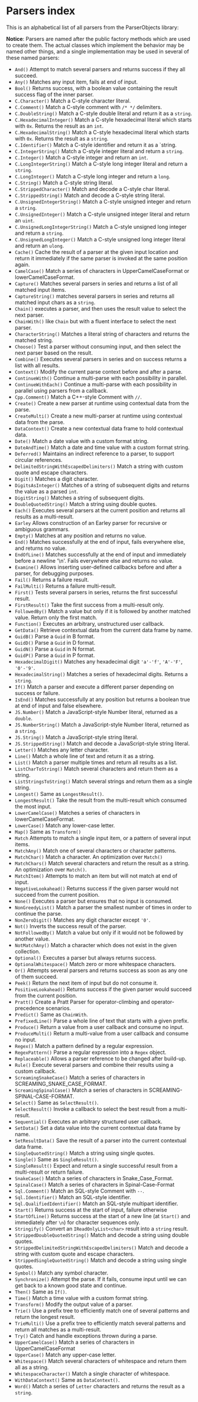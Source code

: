 # Parsers index

This is an alphabetical list of all parsers from the ParserObjects library:

**Notice**: Parsers are named after the public factory methods which are used to create them. The actual classes which implement the behavior may be named other things, and a single implementation may be used in several of these named parsers:

* `And()` Attempt to match several parsers and returns success if they all succeed.
* `Any()` Matches any input item, fails at end of input.
* `Bool()` Returns success, with a boolean value containing the result success flag of the inner parser.
* `C.Character()` Match a C-style character literal.
* `C.Comment()` Match a C-style comment with `/* */` delimiters.
* `C.DoubleString()` Match a C-style double literal and return it as a `string`.
* `C.HexadecimalInteger()` Match a C-style hexadecimal literal which starts with `0x`. Returns the result as an `int`.
* `C.HexadecimalString()` Match a C-style hexadecimal literal which starts with `0x`. Returns the result as a `string`.
* `C.Identifier()` Match a C-style identifier and return it as a `string.
* `C.IntegerString()` Match a C-style integer literal and return a `string`.
* `C.Integer()` Match a C-style integer and return an `int`.
* `C.LongIntegerString()` Match a C-style long integer literal and return a `string`.
* `C.LongInteger()` Match a C-style long integer and return a `long`.
* `C.String()` Match a C-style string literal.
* `C.StrippedCharacter()` Match and decode a C-style char literal.
* `C.StrippedString()` Match and decode a C-style string literal.
* `C.UnsignedIntegerString()` Match a C-style unsigned integer and return a `string`.
* `C.UnsignedInteger()` Match a C-style unsigned integer literal and return an `uint`.
* `C.UnsignedLongIntegerString()` Match a C-style unsigned long integer and return a `string`.
* `C.UnsignedLongInteger()` Match a C-style unsigned long integer literal and return an `ulong`.
* `Cache()` Cache the result of a parser at the given input location and return it immediately if the same parser is invoked at the same position again.
* `CamelCase()` Match a series of characters in UpperCamelCaseFormat or lowerCamelCaseFormat.
* `Capture()` Matches several parsers in series and returns a list of all matched input items.
* `CaptureString()` matches several parsers in series and returns all matched input chars as a `string`.
* `Chain()` executes a parser, and then uses the result value to select the next parser.
* `ChainWith()` like `Chain` but with a fluent interface to select the next parser.
* `CharacterString()` Matches a literal string of characters and returns the matched string.
* `Choose()` Test a parser without consuming input, and then select the next parser based on the result.
* `Combine()` Executes several parsers in series and on success returns a list with all results.
* `Context()` Modify the current parse context before and after a parse.
* `ContinueWith()` Continue a multi-parse with each possibility in parallel.
* `ContinueWithEach()` Continue a multi-parse with each possibility in parallel using parsers from a callback.
* `Cpp.Comment()` Match a C++-style Comment with `//`.
* `Create()` Create a new parser at runtime using contextual data from the parse.
* `CreateMulti()` Create a new multi-parser at runtime using contextual data from the parse.
* `DataContext()` Create a new contextual data frame to hold contextual data.
* `Date()` Match a date value with a custom format string.
* `DateAndTime()` Match a date and time value with a custom format string.
* `Deferred()` Maintains an indirect reference to a parser, to support circular references.
* `DelimitedStringWithEscapedDelimiters()` Match a string with custom quote and escape characters.
* `Digit()` Matches a digit character.
* `DigitsAsInteger()` Matches of a string of subsequent digits and returns the value as a parsed `int`.
* `DigitString()` Matches a string of subsequent digits.
* `DoubleQuotedString()` Match a string using double quotes.
* `Each()` Executes several parsers at the current position and returns all results as a multi-result.
* `Earley` Allows construction of an Earley parser for recursive or ambiguous grammars.
* `Empty()` Matches at any position and returns no value.
* `End()` Matches successfully at the end of input, fails everywhere else, and returns no value.
* `EndOfLine()` Matches successfully at the end of input and immediately before a newline '\n'. Fails everywhere else and returns no value.
* `Examine()` Allows inserting user-defined callbacks before and after a parser, for debugging purposes.
* `Fail()` Returns a failure result.
* `FailMulti()` Returns a failure multi-result.
* `First()` Tests several parsers in series, returns the first successful result.
* `FirstResult()` Take the first success from a multi-result only.
* `FollowedBy()` Match a value but only if it is followed by another matched value. Return only the first match.
* `Function()` Executes an arbitrary, unstructured user callback.
* `GetData()` Retrieve contextual data from the current data frame by name.
* `GuidB()` Parse a `Guid` in B format.
* `GuidD()` Parse a `Guid` in D format.
* `GuidN()` Parse a `Guid` in N format.
* `GuidP()` Parse a `Guid` in P format.
* `HexadecimalDigit()` Matches any hexadecimal digit `'a'-'f'`, `'A'-'F'`, `'0'-'9'`.
* `HexadecimalString()` Matches a series of hexadecimal digits. Returns a `string`.
* `If()` Match a parser and execute a different parser depending on success or failure.
* `IsEnd()` Matches successfully at any position but returns a boolean true at end of input and false elsewhere.
* `JS.Number()` Match a JavaScript-style Number literal, returned as a `double`.
* `JS.NumberString()` Match a JavaScript-style Number literal, returned as a `string`.
* `JS.String()` Match a JavaScript-style string literal.
* `JS.StrippedString()` Match and decode a JavaScript-style string literal.
* `Letter()` Matches any letter character.
* `Line()` Match a whole line of text and return it as a string.
* `List()` Match a parser multiple times and return all results as a list.
* `ListCharToString()` Match several characters and return them as a string.
* `ListStringsToString()` Match several strings and return them as a single string.
* `Longest()` Same as `LongestResult()`.
* `LongestResult()` Take the result from the multi-result which consumed the most input.
* `LowerCamelCase()` Matches a series of characters in lowerCamelCaseFormat.
* `LowerCase()` Match any lower-case letter.
* `Map()` Same as `Transform()`
* `Match` Attempts to match a single input item, or a pattern of several input items.
* `MatchAny()` Match one of several characters or character patterns.
* `MatchChar()` Match a character. An optimization over `Match()`
* `MatchChars()` Match several characters and return the result as a string. An optimization over `Match()`.
* `MatchItem()` Attempts to match an item but will not match at end of input.
* `NegativeLookahead()` Returns success if the given parser would not succeed from the current position.
* `None()` Executes a parser but ensures that no input is consumed.
* `NonGreedyList()` Match a parser the smallest number of times in order to continue the parse.
* `NonZeroDigit()` Matches any digit character except `'0'`.
* `Not()` Inverts the success result of the parser.
* `NotFollowedBy()` Match a value but only if it would not be followed by another value.
* `NotMatchAny()` Match a character which does not exist in the given collection.
* `Optional()` Executes a parser but always returns success.
* `OptionalWhitespace()` Match zero or more whitespace characters.
* `Or()` Attempts several parsers and returns success as soon as any one of them succeed.
* `Peek()` Return the next item of input but do not consume it.
* `PositiveLookahead()` Returns success if the given parser would succeed from the current position.
* `Pratt()` Create a Pratt Parser for operator-climbing and operator-precedence scenarios.
* `Predict()` Same as `ChainWith`.
* `PrefixedLine()` Parse a whole line of text that starts with a given prefix.
* `Produce()` Return a value from a user callback and consume no input.
* `ProduceMulti()` Return a multi-value from a user callback and consume no input.
* `Regex()` Match a pattern defined by a regular expression.
* `RegexPattern()` Parse a regular expression into a `Regex` object.
* `Replaceable()` Allows a parser reference to be changed after build-up.
* `Rule()` Execute several parsers and combine their results using a custom callback.
* `ScreamingSnakeCase()` Match a series of characters in SCREAMING_SNAKE_CASE_FORMAT.
* `ScreamingSpinalCase()` Match a series of characters in SCREAMING-SPINAL-CASE-FORMAT.
* `Select()` Same as `SelectResult()`.
* `SelectResult()` Invoke a callback to select the best result from a multi-result.
* `Sequential()` Executes an arbitrary structured user callback.
* `SetData()` Set a data value into the current contextual data frame by name.
* `SetResultData()` Save the result of a parser into the current contextual data frame.
* `SingleQuotedString()` Match a string using single quotes.
* `Single()` Same as `SingleResult()`.
* `SingleResult()` Expect and return a single successful result from a multi-result or return failure.
* `SnakeCase()` Match a series of characters in Snake_Case_Format.
* `SpinalCase()` Match a series of characters in Spinal-Case-Format
* `Sql.Comment()` Match an SQL-style Comment with `--`.
* `Sql.Identifier()` Match an SQL-style identifier.
* `Sql.QualifiedIdentifier()` Match an SQL-style multipart identifier.
* `Start()` Returns success at the start of input, failure otherwise
* `StartOfLine()` Returns success at the start of a new line (at `Start()` and immediately after `\n`) for character sequences only.
* `Stringify()` Convert an `IReadOnlyList<char>` result into a `string` result.
* `StrippedDoubleQuotedString()` Match and decode a string using double quotes.
* `StrippedDelimitedStringWithEscapedDelimiters()` Match and decode a string with custom quote and escape characters.
* `StrippedSingleQuotedString()` Match and decode a string using single quotes.
* `Symbol()` Match any symbol character.
* `Synchronize()` Attempt the parse. If it fails, consume input until we can get back to a known good state and continue.
* `Then()` Same as `If()`.
* `Time()` Match a time value with a custom format string.
* `Transform()` Modify the output value of a parser.
* `Trie()` Use a prefix tree to efficiently match one of several patterns and return the longest result.
* `TrieMulti()` Use a prefix tree to efficiently match several patterns and return all matches as a multi-result.
* `Try()` Catch and handle exceptions thrown during a parse.
* `UpperCamelCase()` Match a series of characters in UpperCamelCaseFormat
* `UpperCase()` Match any upper-case letter.
* `Whitespace()` Match several characters of whitespace and return them all as a string.
* `WhitespaceCharacter()` Match a single character of whitespace.
* `WithDataContext()` Same as `DataContext()`.
* `Word()` Match a series of `Letter` characters and returns the result as a `string`.

